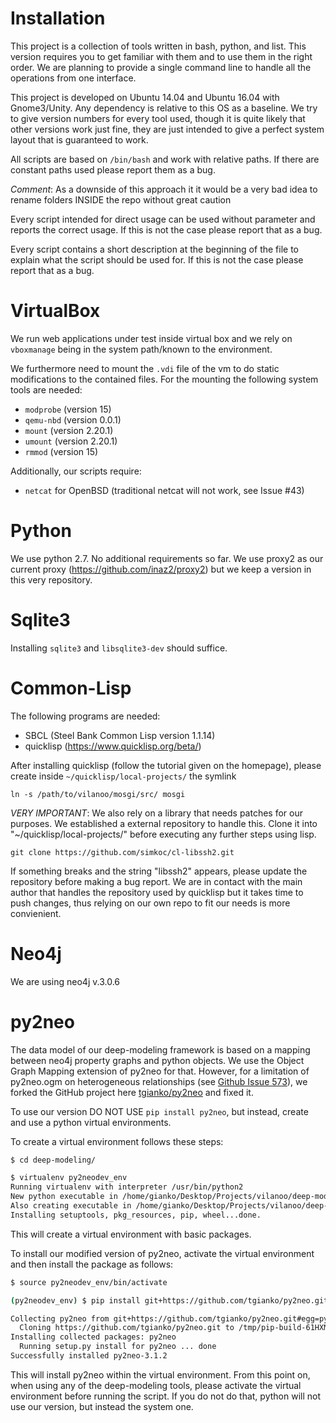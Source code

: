 # Installation

This project is a collection of tools written in bash, python, and list. 
This version requires you to get familiar with them and to use them in the
right order. We are planning to provide a single command line to handle all the 
operations from one interface.

This project is developed on Ubuntu 14.04 and Ubuntu 16.04 with Gnome3/Unity. 
Any dependency is relative to this OS as a baseline. We try to give version 
numbers for every tool used, though it is quite likely that other versions work
just fine, they are just intended to give a perfect system layout that is 
guaranteed to work.

All scripts are based on `/bin/bash` and work with relative paths. If there are
constant paths used please report them as a bug.

*Comment*: As a downside of this approach it it would be a very bad idea to
rename folders INSIDE the repo without great caution

Every script intended for direct usage can be used without parameter and reports
the correct usage. If this is not the case please report that as a bug.

Every script contains a short description at the beginning of the file to 
explain what the script should be used for. If this is not the case please 
report that as a bug.

# VirtualBox

We run web applications under test inside virtual box and we rely on `vboxmanage`
being in the system path/known to the environment.

We furthermore need to mount the `.vdi` file of the vm to do static 
modifications to the contained files. For the mounting the following system
tools are needed:

* `modprobe` (version 15)
* `qemu-nbd` (version 0.0.1)
* `mount`    (version 2.20.1)
* `umount`   (version 2.20.1)
* `rmmod`    (version 15)

Additionally, our scripts require:
* `netcat` for OpenBSD (traditional netcat will not work, see Issue #43)

# Python

We use python 2.7. No additional requirements so far. We use proxy2 as our 
current proxy (https://github.com/inaz2/proxy2) but we keep a version in this
very repository.  

# Sqlite3

Installing `sqlite3` and `libsqlite3-dev` should suffice.

# Common-Lisp 

The following programs are needed:
* SBCL (Steel Bank Common Lisp version 1.1.14)
* quicklisp (https://www.quicklisp.org/beta/)

After installing quicklisp (follow the tutorial given on the homepage), please
create inside `~/quicklisp/local-projects/` the symlink

    ln -s /path/to/vilanoo/mosgi/src/ mosgi 


*VERY IMPORTANT*: We also rely on a library that needs patches for our purposes. 
We established a external repository to handle this. Clone it into 
"~/quicklisp/local-projects/" before executing any further steps using lisp.

    git clone https://github.com/simkoc/cl-libssh2.git

If something breaks and the string "libssh2" appears, please update the 
repository before making a bug report. We are in contact with the main author 
that handles the repository used by quicklisp but it takes time to push changes, 
thus relying on our own repo to fit our needs is more convienient.

# Neo4j

We are using neo4j v.3.0.6

# py2neo

The data model of our deep-modeling framework is based on a mapping between neo4j property graphs and python objects. We use the Object Graph Mapping extension of py2neo for that. However, for a limitation of py2neo.ogm on heterogeneous relationships (see [Github Issue 573](https://github.com/nigelsmall/py2neo/issues/573)), we forked the GitHub project here [tgianko/py2neo](https://github.com/tgianko/py2neo) and fixed it. 

To use our version DO NOT USE `pip install py2neo`, but instead, create and use a python virtual environments. 

To create a virtual environment follows these steps:

```bash
$ cd deep-modeling/

$ virtualenv py2neodev_env
Running virtualenv with interpreter /usr/bin/python2
New python executable in /home/gianko/Desktop/Projects/vilanoo/deep-modeling/py2neodev_env/bin/python2
Also creating executable in /home/gianko/Desktop/Projects/vilanoo/deep-modeling/py2neodev_env/bin/python
Installing setuptools, pkg_resources, pip, wheel...done.
```

This will create a virtual environment with basic packages. 

To install our modified version of py2neo, activate the virtual environment and then install the package as follows:

```bash
$ source py2neodev_env/bin/activate

(py2neodev_env) $ pip install git+https://github.com/tgianko/py2neo.git#egg=py2neo

Collecting py2neo from git+https://github.com/tgianko/py2neo.git#egg=py2neo
  Cloning https://github.com/tgianko/py2neo.git to /tmp/pip-build-61HXMR/py2neo
Installing collected packages: py2neo
  Running setup.py install for py2neo ... done
Successfully installed py2neo-3.1.2
```

This will install py2neo within the virtual environment. From this point on, when using any of the deep-modeling tools, please activate the virtual environment before running the script. If you do not do that, python will not use our version, but instead the system one.